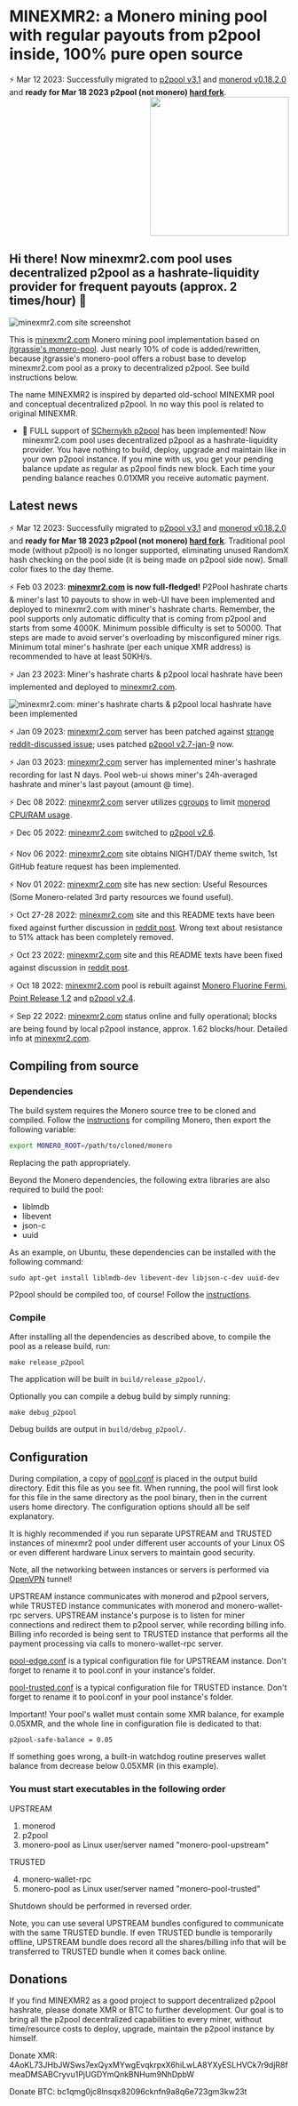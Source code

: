 # MINEXMR2: a Monero mining pool with regular payouts from p2pool inside, 100% pure open source

⚡ Mar 12 2023: Successfully migrated to [p2pool v3.1](https://github.com/SChernykh/p2pool/releases/tag/v3.1)
and [monerod v0.18.2.0](https://github.com/monero-project/monero/releases/tag/v0.18.2.0) and **ready for
Mar 18 2023 p2pool (not monero) <img src="miner-mar18-bw2.png" align="right" style="width:250px;height:auto;" />
[hard fork](https://www.reddit.com/r/MoneroMining/comments/11f1kjn/reminder_p2pool_network_upgrade_aka_hardfork_on/)**.

<br clear="right"/>

## Hi there! Now minexmr2.com pool uses decentralized p2pool as a hashrate-liquidity provider for frequent payouts (approx. 2 times/hour) 👋

![minexmr2.com site screenshot](minexmr2_screenshot.jpg?raw=true)

This is [minexmr2.com](https://minexmr2.com) Monero mining pool implementation based
on [jtgrassie's monero-pool](https://github.com/jtgrassie/monero-pool).
Just nearly 10% of code is added/rewritten, because jtgrassie's monero-pool offers a robust base to develop minexmr2.com pool
as a proxy to decentralized p2pool.
See build instructions below.

The name MINEXMR2 is inspired by departed old-school MINEXMR pool and conceptual decentralized p2pool. In no way this pool is related to original MINEXMR.

- 🔭 FULL support of [SChernykh p2pool](https://github.com/SChernykh/p2pool) has been implemented!
Now minexmr2.com pool uses decentralized p2pool as a hashrate-liquidity provider.
You have nothing to build, deploy, upgrade and maintain
like in your own p2pool instance.
If you mine with us, you get your pending balance update as regular as p2pool finds new block.
Each time your pending balance reaches 0.01XMR you receive automatic payment.

## Latest news

⚡ Mar 12 2023: Successfully migrated to [p2pool v3.1](https://github.com/SChernykh/p2pool/releases/tag/v3.1)
and [monerod v0.18.2.0](https://github.com/monero-project/monero/releases/tag/v0.18.2.0) and **ready for
Mar 18 2023 p2pool (not monero)
[hard fork](https://www.reddit.com/r/MoneroMining/comments/11f1kjn/reminder_p2pool_network_upgrade_aka_hardfork_on/)**.
Traditional pool mode (without p2pool) is no longer supported, eliminating unused RandomX hash checking on the pool side
(it is being made on p2pool side now). Small color fixes to the day theme.

⚡ Feb 03 2023: **[minexmr2.com](https://minexmr2.com) is now full-fledged!** P2Pool hashrate charts & miner's last 10 payouts to show in web-UI
have been implemented and deployed to minexmr2.com with miner's hashrate charts.
Remember, the pool supports only automatic difficulty that is coming from p2pool and starts from some 4000K.
Minimum possible difficulty is set to 50000. That steps are made to avoid server's overloading by misconfigured miner rigs.
Minimum total miner's hashrate (per each unique XMR address) is recommended to have at least 50KH/s.

⚡ Jan 23 2023: Miner's hashrate charts & p2pool local hashrate have been implemented and deployed to [minexmr2.com](https://minexmr2.com).

![minexmr2.com: miner's hashrate charts & p2pool local hashrate have been implemented](miners_hashrate.jpg?raw=true)

⚡ Jan 09 2023: [minexmr2.com](https://minexmr2.com) server has been patched against [strange reddit-discussed issue](https://www.reddit.com/r/MoneroMining/comments/107gg2e/a_strange_issue_minexmr2com_has_encountered_this/); uses patched [p2pool v2.7-jan-9](https://github.com/SChernykh/p2pool/commit/ccc5117172706c3edbb04152d9c694028b232625) now.

⚡ Jan 03 2023: [minexmr2.com](https://minexmr2.com) server has implemented miner's hashrate recording for last N days. Pool web-ui shows miner's 24h-averaged hashrate and miner's last payout (amount @ time).

⚡ Dec 08 2022: [minexmr2.com](https://minexmr2.com) server utilizes [cgroups](https://en.wikipedia.org/wiki/Cgroups) to limit [monerod CPU/RAM usage](https://monero.stackexchange.com/questions/1816/why-does-monerod-consume-so-much-cpu).

⚡ Dec 05 2022: [minexmr2.com](https://minexmr2.com) switched to [p2pool v2.6](https://github.com/SChernykh/p2pool/releases/tag/v2.6).

⚡ Nov 06 2022: [minexmr2.com](https://minexmr2.com) site obtains NIGHT/DAY theme switch, 1st GitHub feature request has been implemented.

⚡ Nov 01 2022: [minexmr2.com](https://minexmr2.com) site has new section: Useful Resources
(Some Monero-related 3rd party resources we found useful).

⚡ Oct 27-28 2022: [minexmr2.com](https://minexmr2.com) site and this README texts have been fixed against further discussion
in [reddit post](https://www.reddit.com/r/MoneroMining/comments/yehmdy/danger_from_hashvaultpro_and_how_is_decentralized/).
Wrong text about resistance to 51% attack has been completely removed.

⚡ Oct 23 2022: [minexmr2.com](https://minexmr2.com) site and this README texts have been fixed against discussion
in [reddit post](https://www.reddit.com/r/Monero/comments/y7w0hy/how_to_make_decentralized_p2pool_a_top_1_mining/).

⚡ Oct 18 2022: [minexmr2.com](https://minexmr2.com) pool is rebuilt against
[Monero Fluorine Fermi, Point Release 1.2](https://github.com/monero-project/monero/releases/tag/v0.18.1.2)
and [p2pool v2.4](https://github.com/SChernykh/p2pool/releases/tag/v2.4).

⚡ Sep 22 2022: [minexmr2.com](https://minexmr2.com) status online and fully operational; blocks are being found by local
p2pool instance, approx. 1.62 blocks/hour. Detailed info at [minexmr2.com](https://minexmr2.com).

## Compiling from source

### Dependencies

The build system requires the Monero source tree to be cloned and compiled.
Follow the
[instructions](https://github.com/monero-project/monero#compiling-monero-from-source)
for compiling Monero, then export the following variable:

```bash
export MONERO_ROOT=/path/to/cloned/monero
```

Replacing the path appropriately.

Beyond the Monero dependencies, the following extra libraries are also required
to build the pool:

- liblmdb
- libevent
- json-c
- uuid

As an example, on Ubuntu, these dependencies can be installed with the following
command:

```
sudo apt-get install liblmdb-dev libevent-dev libjson-c-dev uuid-dev
```

P2pool should be compiled too, of course! Follow the [instructions](https://github.com/SChernykh/p2pool#build-instructions).

### Compile

After installing all the dependencies as described above, to compile the pool as
a release build, run:

```
make release_p2pool
```

The application will be built in `build/release_p2pool/`.

Optionally you can compile a debug build by simply running:

```
make debug_p2pool
```

Debug builds are output in `build/debug_p2pool/`.

## Configuration

During compilation, a copy of [pool.conf](./pool.conf) is placed in the output
build directory. Edit this file as you see fit. When running, the pool will first look for this file in the same directory as the
pool binary, then in the current users home directory. The configuration options
should all be self explanatory.

It is highly recommended if you run separate UPSTREAM and TRUSTED instances of minexmr2 pool under different user accounts of your Linux OS
or even different hardware Linux servers to maintain good security.

Note, all the networking between instances or servers is performed via [OpenVPN](https://github.com/OpenVPN/openvpn) tunnel!

UPSTREAM instance communicates with monerod and p2pool servers, while TRUSTED instance communicates with monerod and monero-wallet-rpc servers.
UPSTREAM instance's purpose is to listen for miner connections and redirect them to p2pool server, while recording billing info.
Billing info recorded is being sent to TRUSTED instance that performs all the payment processing via calls to monero-wallet-rpc server.

[pool-edge.conf](./pool-edge.conf) is a typical configuration file for UPSTREAM instance. Don't forget to rename it to pool.conf in your instance's folder.

[pool-trusted.conf](./pool-trusted.conf) is a typical configuration file for TRUSTED instance.
Don't forget to rename it to pool.conf in your pool instance's folder.

Important! Your pool's wallet must contain some XMR balance, for example 0.05XMR, and the whole line in configuration file is dedicated to that:

```
p2pool-safe-balance = 0.05
```

If something goes wrong, a built-in watchdog routine preserves wallet balance from decrease below 0.05XMR (in this example).

### You must start executables in the following order

UPSTREAM

1. monerod
2. p2pool
3. monero-pool as Linux user/server named "monero-pool-upstream"

TRUSTED

4. monero-wallet-rpc
5. monero-pool as Linux user/server named "monero-pool-trusted"

Shutdown should be performed in reversed order.

Note, you can use several UPSTREAM bundles configured to communicate with the same TRUSTED bundle.
If even TRUSTED bundle is temporarily offline, UPSTREAM bundle does record all the shares/billing info
that will be transferred to TRUSTED bundle when it comes back online.

## Donations

If you find MINEXMR2 as a good project to support decentralized p2pool hashrate, please donate XMR or BTC to further development. Our goal is to bring all the p2pool decentralized capabilities to every miner, without time/resource costs to deploy, upgrade, maintain the p2pool instance by himself.

Donate XMR: 4AoKL73JHbJWSws7exQyxMYwgEvqkrpxX6hiLwLA8YXyESLHVCk7r9djR8fmeaDMSABCryvu1PjUGDYmQnkBNHum9NhDpbW

Donate BTC: bc1qmg0jc8lnsqx82096cknfn9a8q6e723gm3kw23t

<!--
**minexmr2/minexmr2** is a ✨ _special_ ✨ repository because its `README.md` (this file) appears on your GitHub profile.

Here are some ideas to get you started:

- 🔭 I’m currently working on ...
- 🌱 I’m currently learning ...
- 👯 I’m looking to collaborate on ...
- 🤔 I’m looking for help with ...
- 💬 Ask me about ...
- 📫 How to reach me: ...
- 😄 Pronouns: ...
- ⚡ Fun fact: ...
-->
